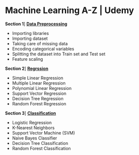 # Machine Learning A-Z | Udemy

**Section 1**] [**Data Preprocessing**](/Data-Preprocessing)
- Importing libraries
- Importing dataset
- Taking care of missing data
- Encoding categorical variables
- Splitting the dataset into Train set and Test set
- Feature scaling

**Section 2**] [**Regrssion**](/Regression)
- Simple Linear Regression
- Multiple Linear Regression
- Polynomial Linear Regression
- Support Vector Regression
- Decision Tree Regression
- Random Forest Regression

**Section 3**] [**Classification**](/Classification)
- Logistic Regression
- K-Nearest Neighbors
- Support Vector Machine (SVM)
- Naive Bayes Classifier
- Decision Tree Classification
- Random Forest Classification
